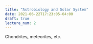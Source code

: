 ```yaml
---
title: "Astrobiology and Solar System"
date: 2021-06-22T17:23:05-04:00
draft: true
lecture_num: 2
---
```


Chondrites, meteorites, etc.